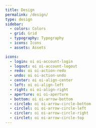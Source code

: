 ```yaml
---
title: Design
permalink: /design/
type: design
sidebar:
  - colors: Colors
  - grid: Grid
  - typography: Typography
  - icons: Icons
  - assets: Assets

icons:
  - login: oi oi-account-login
  - logout: oi oi-account-logout
  - redo: oi oi-action-redo
  - undo: oi oi-action-undo
  - center: oi oi-align-center
  - left: oi oi-align-left
  - right: oi oi-align-right
  - aperture: oi oi-aperture
  - bottom: oi oi-arrow-bottom
  - circleb: oi oi-arrow-circle-bottom
  - circlel: oi oi-arrow-circle-left
  - circler: oi oi-arrow-circle-right
  - circlet: oi oi-arrow-circle-top
---
```

